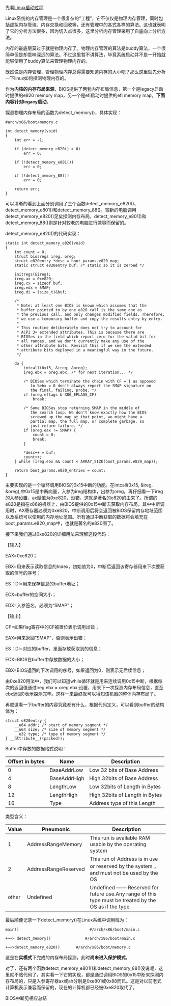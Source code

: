 先看[Linux启动过程](http://blog.chinaunix.net/uid-26859697-id-4128236.html)

Linux系统的内存管理是一个很复杂的“工程”，它不仅仅是物理内存管理，同时包括虚拟内存管理、内存交换和回收等，还有管理中的各式各样的算法。这也就表明了它的分析方法很多，因为切入点很多，这里分析内存管理采用了自底向上分析方法。

内存的最底层莫过于就是物理内存了。物理内存管理的算法是buddy算法，一个很简单但是却意味深远的算法。不过这里暂不讲算法，毕竟系统启动并不是一开始就能够使用了buddy算法来管理物理内存的。

既然说是内存管理，管理物理内存总得需要知道内存的大小吧？那么这里就先分析一下linux如何探测物理内存的。

作为**内核的内存布局来源**，BIOS提供了两套内存布局信息，第一个是legacy启动时提供的e820 memory map，另一个是efi启动时提供的efi memory map。**下面内容针对legacy启动**。

探测物理内存布局的函数为detect\_memory()，具体实现：

```
#arch/x86/boot/memory.c

int detect_memory(void)
{
    int err = -1;
 
    if (detect_memory_e820() > 0)
        err = 0;
 
    if (!detect_memory_e801())
        err = 0;
 
    if (!detect_memory_88())
        err = 0;
 
    return err;
}
```

可以清晰的看到上面分别调用了三个函数detect\_memory\_e820()、detect\_memory\_e801()和detect\_memory\_88()。较新的电脑调用detect\_memory\_e820()足矣探测内存布局，detect\_memory\_e801()和detect\_memory_88()则是针对较老的电脑进行兼容而保留的。

detect\_memory\_e820()的代码实现：

```
static int detect_memory_e820(void)
{
    int count = 0;
    struct biosregs ireg, oreg;
    struct e820entry *desc = boot_params.e820_map;
    static struct e820entry buf; /* static so it is zeroed */
 
    initregs(&ireg);
    ireg.ax = 0xe820;
    ireg.cx = sizeof buf;
    ireg.edx = SMAP;
    ireg.di = (size_t)&buf;
 
    /*
     * Note: at least one BIOS is known which assumes that the
     * buffer pointed to by one e820 call is the same one as
     * the previous call, and only changes modified fields. Therefore,
     * we use a temporary buffer and copy the results entry by entry.
     *
     * This routine deliberately does not try to account for
     * ACPI 3+ extended attributes. This is because there are
     * BIOSes in the field which report zero for the valid bit for
     * all ranges, and we don't currently make any use of the
     * other attribute bits. Revisit this if we see the extended
     * attribute bits deployed in a meaningful way in the future.
     */
 
    do {
        intcall(0x15, &ireg, &oreg);
        ireg.ebx = oreg.ebx; /* for next iteration... */
 
        /* BIOSes which terminate the chain with CF = 1 as opposed
           to %ebx = 0 don't always report the SMAP signature on
           the final, failing, probe. */
        if (oreg.eflags & X86_EFLAGS_CF)
            break;
 
        /* Some BIOSes stop returning SMAP in the middle of
           the search loop. We don't know exactly how the BIOS
           screwed up the map at that point, we might have a
           partial map, the full map, or complete garbage, so
           just return failure. */
        if (oreg.eax != SMAP) {
            count = 0;
            break;
        }
 
        *desc++ = buf;
        count++;
    } while (ireg.ebx && count < ARRAY_SIZE(boot_params.e820_map));
 
    return boot_params.e820_entries = count;
}
```

主要实现的是一个循环调用BIOS的0x15中断的功能。在intcall(0x15, &ireg, &oreg);中0x15是中断向量，入参为ireg结构体，出参为oreg。再仔细看一下ireg的入参设置，ax赋值为0xe820，没错，这就是著名的e820的由来了。所谓的e820是指在x86的机器上，由BIOS提供的0x15中断去获取内存布局，其中中断调用时，AX寄存器必须为0xe820，中断调用后将会返回被BIOS保留内存地址范围以及系统可以使用的内存地址范围。所有通过中断获取的数据将会填充在boot\_params.e820\_map中，也就是著名的e820图了。

接下来我们通过0xe820的详细用法来理解这段代码：

【输入】

EAX=0xe820；

EBX=用来表示读取信息的Index，初始值为0，中断后返回该寄存器用来下次要获取的信号的序号；

ES：DI=用来保存信息的buffer地址；

ECX=buffer的空间大小；

EDX=入参签名，必须为“SMAP”；

【输出】

CF=如果flag寄存中的CF被置位表示调用出错；

EAX=用来返回“SMAP”，否则表示出错；

ES：DI=对应的buffer，里面存放获取到的信息；

ECX=BIOS在buffer中存放数据的大小；

EBX=BIOS返回的下次调用的序号，如果返回为0，则表示无后续信息；

由0xe820用法中，我们可以知道while循环就是用来连续调用0x15中断，根据每次的返回值通过ireg.ebx = oreg.ebx;设置，用来下一次探测内存布局信息，直至ebx返回0表示探测完毕。这样一来最终就可以得知该机器的整体内存布局了。

再顺道看一下buffer的内容究竟都有什么，根据代码定义，可以看到buffer的结构体为：

```
struct e820entry {
    __u64 addr; /* start of memory segment */
    __u64 size; /* size of memory segment */
    __u32 type; /* type of memory segment */
} __attribute__((packed));
```

Buffer中存放的数据格式说明：


Offset in bytes | Name | Description
---|---|---
0 | BaseAddrLow | Low 32 bits of Base Address
4 | BaseAddrHigh | High 32bits of Base Address
8 | LengthLow | Low 32bits of Length in Bytes
12 | LengthHigh | High 32bits of Length in Bytes
16 | Type | Address type of this Length

类型含义：

Value | Pneumonic | Description
---|---|---
1 | AddressRangeMemory | This run is available RAM usable by the operating system
2 | AddressRangeReserved | This run of Address is in use or reserved by the system ，and must not be used by the OS
other | Undefined | Undefined —— Reserved for future use.Any range of this type must be treated by the OS as if the type

最后顺便记录一下detect_memory()在Linux系统中调用栈为：

```
main()                               #/arch/x86/boot/main.c

+——> detect_memory()               #/arch/x86/boot/main.c

+——>detect_memory_e820()       #/arch/x86/boot/memory.c
```
这是在**实模式**下完成的内存布局探测，此时**尚未进入保护模式**。

对了，还有两个函数detect\_memory\_e801()和detect\_memory\_88()没说呢，这里就不贴代码了，其实看一下它的实现，都是通过调用BIOS的0x15中断来探测内存布局的，只是入参寄存器ax或ah分别是0xe801或0x88而已。这是对以前老式计算机表示兼容而保留的，现在的计算机都已经被0xe820取代了。

BIOS中断见相应总结